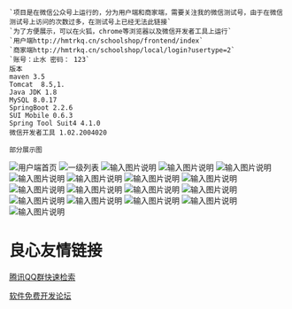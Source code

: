 
```
`项目是在微信公众号上运行的，分为用户端和商家端，需要关注我的微信测试号，由于在微信测试号上访问的次数过多，在测试号上已经无法此链接`
`为了方便展示，可以在火狐，chrome等浏览器以及微信开发者工具上运行`
`用户端http://hmtrkq.cn/schoolshop/frontend/index`
`商家端http://hmtrkq.cn/schoolshop/local/login?usertype=2`
`账号：止水 密码： 123`
版本
maven 3.5
Tomcat	8.5,1. 
Java JDK 1.8
MySQL 8.0.17
SpringBoot 2.2.6
SUI Mobile 0.6.3
Spring Tool Suit4 4.1.0
微信开发者工具	1.02.2004020
```

```
部分展示图
```
![用户端首页](https://images.gitee.com/uploads/images/2020/0702/193926_5bd24eb4_5350153.png "用户端首页.png")
![一级列表](https://images.gitee.com/uploads/images/2020/0702/194505_679ddd47_5350153.png "一级分类表.png")
![输入图片说明](https://images.gitee.com/uploads/images/2020/0702/194658_8d68b304_5350153.png "二级分类.png")
![输入图片说明](https://images.gitee.com/uploads/images/2020/0702/194829_39d7d1ea_5350153.png "店铺详情页面1.png")
![输入图片说明](https://images.gitee.com/uploads/images/2020/0702/194835_af04e9de_5350153.png "店铺详情页面2.png")
![输入图片说明](https://images.gitee.com/uploads/images/2020/0702/194855_c466813b_5350153.png "用户购买页面.png")
![输入图片说明](https://images.gitee.com/uploads/images/2020/0702/194909_c468ec14_5350153.png "用户消费记录.png")
![输入图片说明](https://images.gitee.com/uploads/images/2020/0702/194929_85602be2_5350153.png "用户在各个店铺的积分列表.png")
![输入图片说明](https://images.gitee.com/uploads/images/2020/0702/194959_832ebc66_5350153.png "奖品兑换页面.png")
![输入图片说明](https://images.gitee.com/uploads/images/2020/0702/195020_82ece90f_5350153.png "兑换记录页面.png")
![输入图片说明](https://images.gitee.com/uploads/images/2020/0702/195032_adf71182_5350153.png "商家端的页面.png")
![输入图片说明](https://images.gitee.com/uploads/images/2020/0702/195052_11c6afef_5350153.png "店铺管理页面.png")
![输入图片说明](https://images.gitee.com/uploads/images/2020/0702/195105_0c954b68_5350153.png "新增店铺页面.png")
![输入图片说明](https://images.gitee.com/uploads/images/2020/0702/195128_c12d73a0_5350153.png "商品管理页面.png")
![输入图片说明](https://images.gitee.com/uploads/images/2020/0702/195147_6597d307_5350153.png "商品新增页面.png")
![输入图片说明](https://images.gitee.com/uploads/images/2020/0702/195403_9b5a39a6_5350153.png "可以显示7天内该店铺的各个商品销售情况ng")
![输入图片说明](https://images.gitee.com/uploads/images/2020/0702/195201_c9441c91_5350153.png "商品类别.png")
![输入图片说明](https://images.gitee.com/uploads/images/2020/0702/195259_8c8fffc2_5350153.png "商家权限管理.png")

 # 良心友情链接

[腾讯QQ群快速检索](http://u.720life.cn/s/8cf73f7c)

[软件免费开发论坛](http://u.720life.cn/s/bbb01dc0)